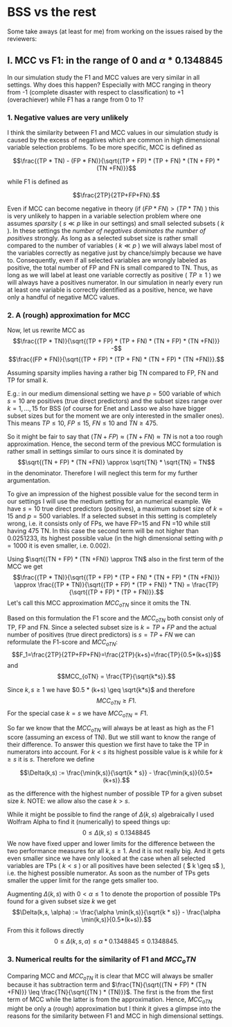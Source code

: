 # BSS vs the rest

Some take aways (at least for me) from working on the issues raised by the reviewers:

## I. MCC vs F1: in the range of $0$ and $\alpha * 0.1348845$
In our simulation study the F1 and MCC values are very similar in all settings. Why does this happen? Especially with MCC ranging in theory from -1 (complete disaster with respect to classification) to +1 (overachiever) while F1 has a range from 0 to 1?

### 1. Negative values are very unlikely
I think the similarity between F1 and MCC values in our simulation study is caused by the excess of negatives which are common in high dimensional variable selection problems. To be more specific, MCC is defined as

$$\frac{(TP * TN) - (FP * FN)}{\sqrt{(TP + FP) * (TP + FN) * (TN + FP) * (TN +FN)}}$$
 	
while F1 is defined as

$$\frac{2TP}{2TP+FP+FN}.$$ 

Even if MCC can become negative in theory (if $(FP * FN)>(TP * TN)$ ) this is very unlikely to happen in a variable selection problem where one assumes *sparsity* ( $s \ll p$ like in our settings) and small selected subsets ( $k$ ). In these settings the *number of negatives dominates the number of positives* strongly. As long as a selected subset size is rather small compared to the number of variables ( $k \ll p$ ) we will always label most of the variables correctly as negative just by chance/simply because we have to. Consequently, even if all selected variables are wrongly labeled as positive, the total number of FP and FN is small compared to TN. Thus, as long as we will label at least one variable correctly as positive ( $TP \geq 1$ ) we will always have a positives numerator. In our simulation in nearly every run at least one variable is correctly identified as a positive, hence, we have only a handful of negative MCC values.

### 2. A (rough) approximation for MCC
Now, let us rewrite MCC as 
$$\frac{(TP * TN)}{\sqrt{(TP + FP) * (TP + FN) * (TN + FP) * (TN +FN)}} -$$ 
$$\frac{(FP * FN)}{\sqrt{(TP + FP) * (TP + FN) * (TN + FP) * (TN +FN)}}.$$

Assuming sparsity implies having a rather big TN compared to FP, FN and TP for small $k$. 

E.g.: in our medium dimensional setting we have $p=500$ variable of which $s=10$ are positives (true direct predictors) and the subset sizes range over $k=1,...,15$ for BSS (of course for Enet and Lasso we also have bigger subset sizes but for the moment we are only interested in the smaller ones). This means $TP \leq 10$, $FP \leq 15$, $FN \leq 10$ and $TN \geq 475$.

So it might be fair to say that $(TN + FP) \approx (TN +FN) \approx TN$ is not a too rough approximation. Hence, the second term of the previous MCC formulation is rather small in settings similar to ours since it is dominated by 
$$\sqrt{(TN + FP) * (TN +FN)} \approx \sqrt{TN} * \sqrt{TN} = TN$$ 
in the denominator. Therefore I will neglect this term for my further argumentation. 

To give an impression of the highest possible value for the second term in our settings I will use the medium setting for an numerical example. We have $s=10$ true direct predictors (positives), a maximum subset size of $k=15$ and $p=500$ variables. If a selected subset in this setting is completely wrong, i.e. it consists only of FPs, we have FP=15 and FN =10 while still having 475 TN. In this case the second term will be not higher than 0.0251233, its highest possible value (in the high dimensional setting with $p=1000$ it is even smaller, i.e. 0.002).

Using $\sqrt{(TN + FP) * (TN +FN)} \approx TN$ also in the first term of the MCC we get 
$$\frac{(TP * TN)}{\sqrt{(TP + FP) * (TP + FN) * (TN + FP) * (TN +FN)}} \approx \frac{(TP * TN)}{\sqrt{(TP + FP) * (TP + FN)} * TN} = \frac{TP}{\sqrt{(TP + FP) * (TP + FN)}}.$$ 
Let's call this MCC approximation $MCC_{oTN}$ since it omits the TN.

Based on this formulation the F1 score and the $MCC_{oTN}$ both consist only of TP, FP and FN. Since a selected subset size is $k=TP+FP$ and the actual number of positives (true direct predictors) is $s=TP+FN$ we can reformulate the F1-score and $MCC_{oTN}$:
$$F_1=\frac{2TP}{2TP+FP+FN}=\frac{2TP}{k+s}=\frac{TP}{0.5*(k+s)}$$
and
$$MCC_{oTN} = \frac{TP}{\sqrt{k*s}}.$$

Since $k,s \geq 1$ we have $0.5 * (k+s) \geq \sqrt{k*s}$ and therefore 
$$MCC_{oTN} \geq F1.$$ 
For the special case $k=s$ we have $MCC_{oTN} = F1$. 

So far we know that the $MCC_{oTN}$ will always be at least as high as the F1 score (assuming an excess of TN). But we still want to know the range of their difference. To answer this question we first have to take the TP in numerators into account. For $k < s$ its highest possible value is $k$ while for $k \geq s$ it is $s$. Therefore we define

$$\Delta(k,s) := \frac{\min(k,s)}{\sqrt{k * s}} - \frac{\min(k,s)}{0.5*(k+s)}.$$

as the difference with the highest number of possible TP for a given subset size $k$. NOTE: we allow also the case $k>s$.

While it might be possible to find the range of $\Delta(k,s)$ algebraically I used Wolfram Alpha to find it (numerically) to speed things up:  
$$0 \leq \Delta(k,s) \leq 0.1348845$$
We now have fixed upper and lower limits for the difference between the two performance measures for all $k,s \geq 1$. And it is not really big. And it gets even smaller since we have only looked at the case when all selected variables are TPs ( $k < s$ ) or all positives have been selected ( $ k \geq s$ ), i.e. the highest possible numerator. As soon as the number of TPs gets smaller the upper limit for the range gets smaller too.

Augmenting $\Delta(k,s)$ with $0 < \alpha \leq 1$ to denote the proportion of possible TPs found for a given subset size $k$ we get
$$\Delta(k,s, \alpha) := \frac{\alpha \min(k,s)}{\sqrt{k * s}} - \frac{\alpha \min(k,s)}{0.5*(k+s)}.$$
From this it follows directly 
$$0 \leq \Delta(k,s, \alpha) \leq \alpha * 0.1348845 \leq 0.1348845.$$

### 3. Numerical reults for the similarity of F1 and ${MCC_oTN}$


Comparing MCC and $MCC_{oTN}$ it is clear that MCC will always be smaller because it has subtraction term and $\frac{TN}{\sqrt{(TN + FP) * (TN +FN)}} \leq \frac{TN}{\sqrt{(TN ) * (TN)}}$. The first is the from the first term of MCC while the latter is from the approximation. Hence, $MCC_{oTN}$ might be only a (rough) approximation but I think it gives a glimpse into the reasons for the similarity between F1 and MCC in high dimensional settings. 

